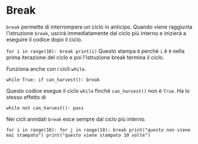 # Break
`break` permette di interrompere un ciclo in anticipo. Quando viene raggiunta l'istruzione `break`, uscirà immediatamente dal ciclo più interno e inizierà a eseguire il codice dopo il ciclo.

`for i in range(10):
	break
print(i)`
Questo stampa `0` perché `i` è `0` nella prima iterazione del ciclo e poi l'istruzione break termina il ciclo.

Funziona anche con i cicli `while`.

`while True:
	if can_harvest():
		break`

Questo codice esegue il ciclo `while` finché `can_harvest()` non è `True`.
Ha lo stesso effetto di

`while not can_harvest():
	pass`

Nei cicli annidati `break` esce sempre dal ciclo più interno.

`for i in range(10):
	for j in range(10):
		break
		print("questo non viene mai stampato")
	print("questo viene stampato 10 volte")`
